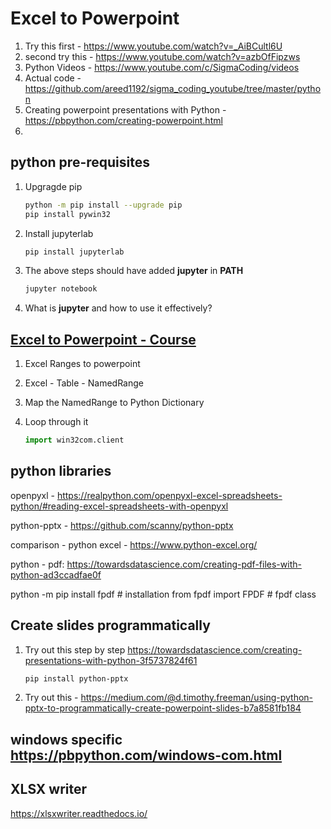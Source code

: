 # Excel to Powerpoint

1. Try this first -  https://www.youtube.com/watch?v=_AiBCultl6U
2. second try this - https://www.youtube.com/watch?v=azbOfFipzws
3. Python Videos - https://www.youtube.com/c/SigmaCoding/videos
4. Actual code - https://github.com/areed1192/sigma_coding_youtube/tree/master/python
5. Creating powerpoint presentations with Python - https://pbpython.com/creating-powerpoint.html
6. 

## python pre-requisites

1. Upgragde pip

    ```bash
    python -m pip install --upgrade pip
    pip install pywin32
    ```

2. Install jupyterlab

    ```bash
    pip install jupyterlab
    ```

3. The above steps should have added **jupyter** in **PATH**

    ```bash
    jupyter notebook
    ```

4. What is **jupyter** and how to use it effectively?

## [Excel to Powerpoint - Course](https://www.youtube.com/watch?v=_AiBCultl6U)

1. Excel Ranges to powerpoint
2. Excel - Table - NamedRange
3. Map the NamedRange to Python Dictionary
4. Loop through it

    ```python
    import win32com.client
    ```

## python libraries

openpyxl - https://realpython.com/openpyxl-excel-spreadsheets-python/#reading-excel-spreadsheets-with-openpyxl

python-pptx - https://github.com/scanny/python-pptx

comparison - python excel - https://www.python-excel.org/

python - pdf: https://towardsdatascience.com/creating-pdf-files-with-python-ad3ccadfae0f

python -m pip install fpdf # installation
from fpdf import FPDF  # fpdf class

## Create slides programmatically

1. Try out this step by step
https://towardsdatascience.com/creating-presentations-with-python-3f5737824f61

    ```bash
    pip install python-pptx
    ```

2. Try out this - https://medium.com/@d.timothy.freeman/using-python-pptx-to-programmatically-create-powerpoint-slides-b7a8581fb184



## windows specific https://pbpython.com/windows-com.html


## XLSX writer

https://xlsxwriter.readthedocs.io/